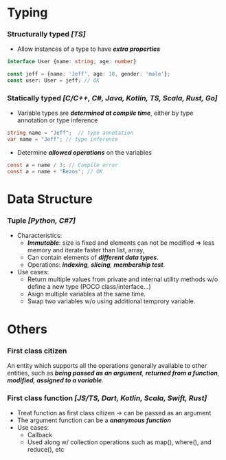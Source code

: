 # Typing
### Structurally typed _[TS]_  
+ Allow instances of a type to have **_extra properties_**
```ts
interface User {name: string; age: number}

const jeff = {name: 'Jeff', age: 18, gender: 'male'}; 
const user: User = jeff; // OK
```

### Statically typed _[C/C++, C#, Java, Kotlin, TS, Scala, Rust, Go]_
+ Variable types are _**determined at compile time**_, either by type annotation or type inference
```csharp
string name = "Jeff";  // type annotation
var name = "Jeff"; // type inference
```

+ Determine _**allowed operations**_ on the variables
```csharp
const a = name / 3; // Compile error
const a = name + "Bezos"; // OK
```


# Data Structure
### Tuple _[Python, C#7]_
+ Characteristics:  
  - _**Immutable**_: size is fixed and elements can not be modified => less memory and iterate faster than list, array,
  - Can contain elements of _**different data types**_.
  - Operations: _**indexing**, **slicing**, **membership test**_.
+ Use cases:
  - Return multiple values from private and internal utility methods w/o define a new type (POCO class/interface...)
  - Asign multiple variables at the same time.
  - Swap two variables w/o using additional temprory variable.



# Others
### First class citizen
An entity which supports all the operations generally available to other entities, such as _**being passed as an argument**, **returned from a function**, **modified**, **assigned to a variable**._

### First class function _[JS/TS, Dart, Kotlin, Scala, Swift, Rust]_
+ Treat function as first class citizen -> can be passed as an argument
+ The argument function can be a _**ananymous function**_
+ Use cases:
  - Callback
  - Used along w/ collection operations such as map(), where(), and reduce(), etc
